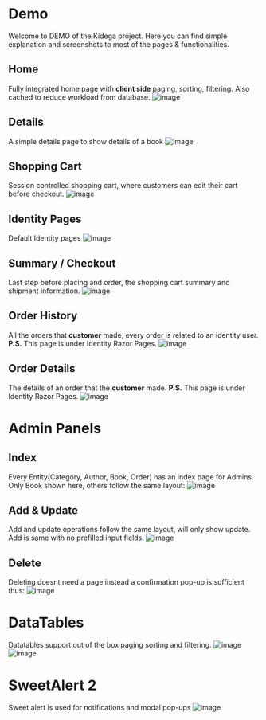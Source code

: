 # Demo
Welcome to DEMO of the Kidega project. Here you can find simple explanation and screenshots to most of the pages & functionalities.
## Home
Fully integrated home page with **client side** paging, sorting, filtering.
Also cached to reduce workload from database.
![image](https://github.com/HordeBies/TurkcellBootcamp/assets/73644073/7b87de43-2c89-4101-90ea-c0327c1fa911)

## Details
A simple details page to show details of a book
![image](https://github.com/HordeBies/TurkcellBootcamp/assets/73644073/587d7810-8f37-4613-af66-7f1b203806ff)

## Shopping Cart
Session controlled shopping cart, where customers can edit their cart before checkout.
![image](https://github.com/HordeBies/TurkcellBootcamp/assets/73644073/b4e03638-ab54-4ce4-aaef-716775f12b53)

## Identity Pages
Default Identity pages
![image](https://github.com/HordeBies/TurkcellBootcamp/assets/73644073/eaa7e941-5528-4399-9c95-074aa131f94d)

## Summary / Checkout
Last step before placing and order, the shopping cart summary and shipment information.
![image](https://github.com/HordeBies/TurkcellBootcamp/assets/73644073/dfaf0781-e6da-4836-b328-b0bd03dd0672)

## Order History
All the orders that **customer** made, every order is related to an identity user.
**P.S.** This page is under Identity Razor Pages.
![image](https://github.com/HordeBies/TurkcellBootcamp/assets/73644073/8aad1906-af22-4c12-ba49-d5ddb1e93a8a)

## Order Details
The details of an order that the **customer** made.
**P.S.** This page is under Identity Razor Pages.
![image](https://github.com/HordeBies/TurkcellBootcamp/assets/73644073/70a35d74-f2f3-4e5a-a49e-5fa569ae7007)

# Admin Panels
## Index
Every Entity(Category, Author, Book, Order) has an index page for Admins. Only Book shown here, others follow the same layout:
![image](https://github.com/HordeBies/TurkcellBootcamp/assets/73644073/07c6357d-8409-4c20-8fdb-4e8a9124acda)

## Add & Update
Add and update operations follow the same layout, will only show update. Add is same with no prefilled input fields.
![image](https://github.com/HordeBies/TurkcellBootcamp/assets/73644073/12f895fc-b515-4ed4-9455-66694a3e3ba3)

## Delete
Deleting doesnt need a page instead a confirmation pop-up is sufficient thus:
![image](https://github.com/HordeBies/TurkcellBootcamp/assets/73644073/4f30a4bb-6e6b-42c9-952d-04057348706c)

# DataTables
Datatables support out of the box paging sorting and filtering.
![image](https://github.com/HordeBies/TurkcellBootcamp/assets/73644073/39d0b5cb-d3cf-4f2c-bf5e-40ba2c140423)
![image](https://github.com/HordeBies/TurkcellBootcamp/assets/73644073/fccd8bf8-3a40-4fc3-8f9f-c2fada21db73)

# SweetAlert 2
Sweet alert is used for notifications and modal pop-ups
![image](https://github.com/HordeBies/TurkcellBootcamp/assets/73644073/486f6936-b227-4623-9aec-80c9fa401ba4)
